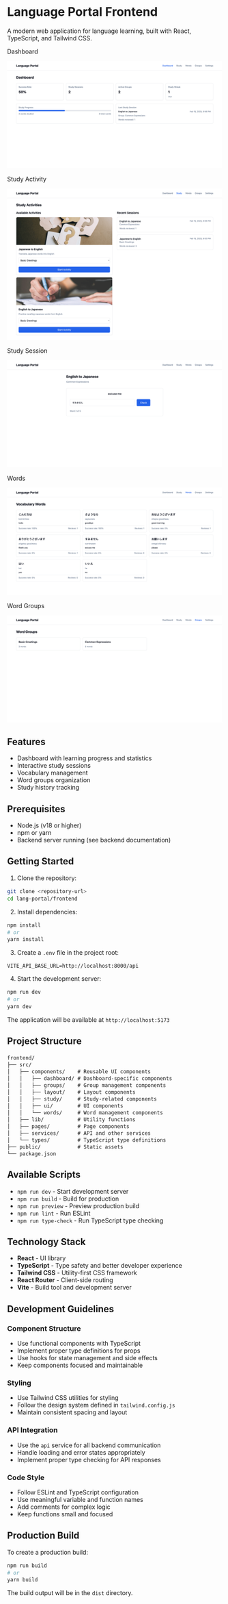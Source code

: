 # Language Portal Frontend

A modern web application for language learning, built with React, TypeScript, and Tailwind CSS.

Dashboard

![Frontend Dashboard](assets/frontend_dashboard.png)

Study Activity

![Frontend Study Activity](assets/frontend_study_activity.png)

Study Session

![Frontend Study Session](assets/frontend_study_session.png)

Words

![Frontend Words](assets/frontend_words.png)

Word Groups

![Frontend Word Groups](assets/frontend_word_groups.png)

## Features

- Dashboard with learning progress and statistics
- Interactive study sessions
- Vocabulary management
- Word groups organization
- Study history tracking

## Prerequisites

- Node.js (v18 or higher)
- npm or yarn
- Backend server running (see backend documentation)

## Getting Started

1. Clone the repository:
```bash
git clone <repository-url>
cd lang-portal/frontend
```

2. Install dependencies:
```bash
npm install
# or
yarn install
```

3. Create a `.env` file in the project root:
```env
VITE_API_BASE_URL=http://localhost:8000/api
```

4. Start the development server:
```bash
npm run dev
# or
yarn dev
```

The application will be available at `http://localhost:5173`

## Project Structure

```
frontend/
├── src/
│   ├── components/    # Reusable UI components
│   │   ├── dashboard/ # Dashboard-specific components
│   │   ├── groups/    # Group management components
│   │   ├── layout/    # Layout components
│   │   ├── study/     # Study-related components
│   │   ├── ui/        # UI components
│   │   └── words/     # Word management components
│   ├── lib/           # Utility functions
│   ├── pages/         # Page components
│   ├── services/      # API and other services
│   └── types/         # TypeScript type definitions
├── public/            # Static assets
└── package.json
```

## Available Scripts

- `npm run dev` - Start development server
- `npm run build` - Build for production
- `npm run preview` - Preview production build
- `npm run lint` - Run ESLint
- `npm run type-check` - Run TypeScript type checking

## Technology Stack

- **React** - UI library
- **TypeScript** - Type safety and better developer experience
- **Tailwind CSS** - Utility-first CSS framework
- **React Router** - Client-side routing
- **Vite** - Build tool and development server

## Development Guidelines

### Component Structure

- Use functional components with TypeScript
- Implement proper type definitions for props
- Use hooks for state management and side effects
- Keep components focused and maintainable

### Styling

- Use Tailwind CSS utilities for styling
- Follow the design system defined in `tailwind.config.js`
- Maintain consistent spacing and layout

### API Integration

- Use the `api` service for all backend communication
- Handle loading and error states appropriately
- Implement proper type checking for API responses

### Code Style

- Follow ESLint and TypeScript configuration
- Use meaningful variable and function names
- Add comments for complex logic
- Keep functions small and focused

## Production Build

To create a production build:

```bash
npm run build
# or
yarn build
```

The build output will be in the `dist` directory.
